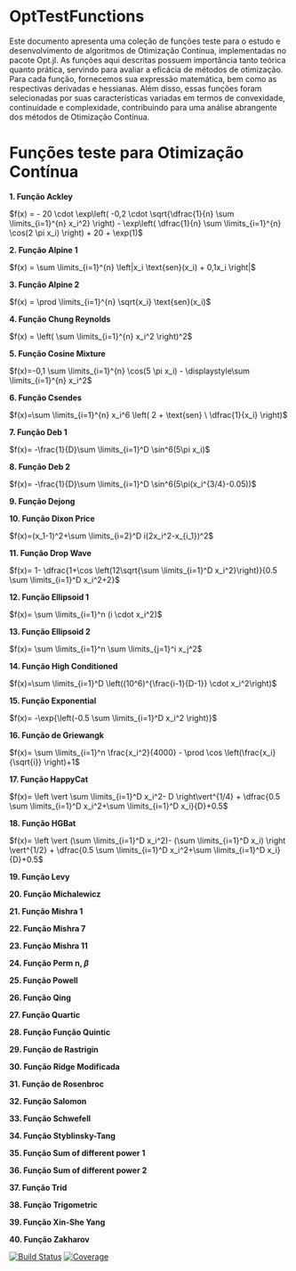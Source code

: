 # OptTestFunctions
Este documento apresenta uma coleção de funções teste para o estudo e desenvolvimento de algoritmos de Otimização Contínua, implementadas no pacote Opt.jl. As funções aqui descritas possuem importância tanto teórica quanto prática, servindo para avaliar a eficácia de métodos de otimização. Para cada função, fornecemos sua expressão matemática, bem como as respectivas derivadas e hessianas. Além disso, essas funções foram selecionadas por suas características variadas em termos de convexidade, continuidade e complexidade, contribuindo para uma análise abrangente dos métodos de Otimização Contínua.

# **Funções teste para Otimização Contínua**

**1. Função Ackley**

$f(x) = - 20 \cdot \exp\left( -0,2 \cdot \sqrt{\dfrac{1}{n} \sum \limits_{i=1}^{n} x_i^2} \right) - \exp\left( \dfrac{1}{n} \sum \limits_{i=1}^{n} \cos(2 \pi x_i) \right) + 20 + \exp(1)$

**2. Função Alpine 1**

$f(x) = \sum \limits_{i=1}^{n} \left|x_i \text{sen}(x_i) + 0,1x_i \right|$

**3. Função Alpine 2**

$f(x) = \prod \limits_{i=1}^{n} \sqrt{x_i} \text{sen}(x_i)$

**4. Função Chung Reynolds**

$f(x) = \left( \sum \limits_{i=1}^{n} x_i^2 \right)^2$

**5. Função Cosine Mixture**

$f(x)=-0,1 \sum \limits_{i=1}^{n} \cos(5 \pi x_i) - \displaystyle\sum \limits_{i=1}^{n} x_i^2$

**6. Função Csendes**

$f(x)=\sum \limits_{i=1}^{n} x_i^6 \left( 2 + \text{sen} \ \dfrac{1}{x_i} \right)$

**7. Função Deb 1**

$f(x)= -\frac{1}{D}\sum \limits_{i=1}^D \sin^6(5\pi x_i)$

**8. Função Deb 2**

$f(x)= -\frac{1}{D}\sum \limits_{i=1}^D \sin^6(5\pi(x_i^{3/4}-0.05))$

**9. Função Dejong**

**10. Função Dixon Price**

$f(x)=(x_1-1)^2+\sum \limits_{i=2}^D i(2x_i^2-x_{i_1})^2$

**11. Função Drop Wave**

$f(x)= 1- \dfrac{1+\cos \left(12\sqrt{\sum \limits_{i=1}^D x_i^2}\right)}{0.5 \sum \limits_{i=1}^D x_i^2+2}$

**12. Função Ellipsoid 1**

$f(x)= \sum \limits_{i=1}^n (i \cdot x_i^2)$

**13. Função Ellipsoid 2**

$f(x)= \sum \limits_{i=1}^n \sum \limits_{j=1}^i x_j^2$

**14. Função High Conditioned**

$f(x)=\sum \limits_{i=1}^D \left((10^6)^{\frac{i-1}{D-1}} \cdot x_i^2\right)$

**15. Função Exponential**

$f(x)= -\exp{\left(-0.5 \sum \limits_{i=1}^D x_i^2 \right)}$

**16. Função de Griewangk**

$f(x)= \sum \limits_{i=1}^n \frac{x_i^2}{4000} - \prod \cos \left(\frac{x_i}{\sqrt{i}} \right)+1$

**17. Função HappyCat**

$f(x)= \left \vert \sum \limits_{i=1}^D x_i^2- D \right\vert^{1/4} + \dfrac{0.5 \sum \limits_{i=1}^D x_i^2+\sum \limits_{i=1}^D x_i}{D}+0.5$

**18. Função HGBat**

$f(x)= \left \vert (\sum \limits_{i=1}^D x_i^2)- (\sum \limits_{i=1}^D x_i) \right \vert^{1/2} + \dfrac{0.5 \sum \limits_{i=1}^D x_i^2+\sum \limits_{i=1}^D x_i}{D}+0.5$


**19. Função Levy**


**20. Função Michalewicz**



**21. Função Mishra 1**


**22. Função Mishra 7**

**23. Função Mishra 11**

**24. Função Perm n, $\beta$**

**25. Função Powell**

**26. Função Qing**

**27. Função Quartic**

**28. Função Função Quintic**

**29. Função de Rastrigin**

**30. Função Ridge Modificada**

**31. Função de Rosenbroc**

**32. Função Salomon**

**33. Função Schwefell**

**34. Função Styblinsky-Tang**

**35. Função Sum of different power 1**

**36. Função Sum of different power 2**

**37. Função Trid**

**38. Função Trigometric**

**39. Função Xin-She Yang**

**40. Função Zakharov**



[![Build Status](https://github.com/petimatematica/OptTestFunctions.jl/actions/workflows/CI.yml/badge.svg?branch=master)](https://github.com/petimatematica/OptTestFunctions.jl/actions/workflows/CI.yml?query=branch%3Amaster)
[![Coverage](https://codecov.io/gh/petimatematica/OptTestFunctions.jl/branch/master/graph/badge.svg)](https://codecov.io/gh/petimatematica/OptTestFunctions.jl)
